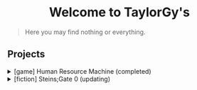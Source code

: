 # <center> Welcome to TaylorGy's </center>

> Here you may find nothing or everything.

## Projects

<details>
<summary> [game] Human Resource Machine (completed) </summary>
  <ul>
    <li> <a href="./human_resource_machine/solutions"> solutions </a> </li> 
  </ul>
</details>

<details>
<summary> [fiction] Steins;Gate 0 (updating) </summary>
  <ul>
    <li> <a href="./steins_gate_0/docs/0000"> 0000 </a> </li>
    <li> <a href="./steins_gate_0/docs/0001"> 0001 </a> </li>
    <li> <a href="./steins_gate_0/docs/0002"> 0002 </a> </li>
    <li> <a href="./steins_gate_0/docs/0003"> 0003 </a> </li>
    <li> <a href="./steins_gate_0/docs/0004"> 0004 </a> </li>
    <li> <a href="./steins_gate_0/docs/0005"> 0005 </a> </li>
    <li> <a href="./steins_gate_0/docs/0006"> 0006 </a> </li>
    <li> <a href="./steins_gate_0/docs/0007"> 0007 </a> </li>
    <li> <a href="./steins_gate_0/docs/0008"> 0008 </a> </li>
    <li> <a href="./steins_gate_0/docs/0009"> 0009 </a> </li>
    <li> <a href="./steins_gate_0/docs/0010"> 0010 </a> </li>
    <li> <a href="./steins_gate_0/docs/0011"> 0011 </a> </li>
    <li> <a href="./steins_gate_0/docs/0012"> 0012 </a> </li>
    <li> <a href="./steins_gate_0/docs/0013"> 0013 </a> </li>
    <li> <a href="./steins_gate_0/docs/0014"> 0014 </a> </li>
    <li> <a href="./steins_gate_0/docs/0015"> 0015 </a> </li>
  </ul>
</details>
